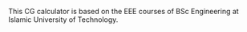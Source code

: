 This CG calculator is based on the EEE courses of BSc Engineering at Islamic University of Technology.
